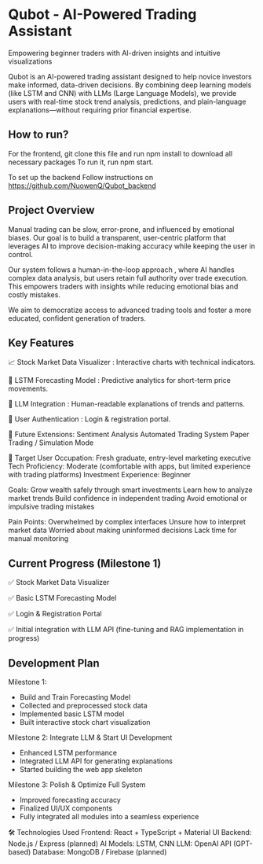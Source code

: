 # Qubot - AI-Powered Trading Assistant
Empowering beginner traders with AI-driven insights and intuitive visualizations 

Qubot is an AI-powered trading assistant designed to help novice investors make informed, data-driven decisions. By combining deep learning models (like LSTM and CNN) with LLMs (Large Language Models), we provide users with real-time stock trend analysis, predictions, and plain-language explanations—without requiring prior financial expertise.

## How to run? 
For the frontend, git clone this file and run npm install to download all necessary packages 
To run it, run npm start. 

To set up the backend 
Follow instructions on 
https://github.com/NuowenQ/Qubot_backend

## Project Overview
Manual trading can be slow, error-prone, and influenced by emotional biases. Our goal is to build a transparent, user-centric platform that leverages AI to improve decision-making accuracy while keeping the user in control.

Our system follows a human-in-the-loop approach , where AI handles complex data analysis, but users retain full authority over trade execution. This empowers traders with insights while reducing emotional bias and costly mistakes.

We aim to democratize access to advanced trading tools and foster a more educated, confident generation of traders.

## Key Features
📈 Stock Market Data Visualizer : Interactive charts with technical indicators.

🔮 LSTM Forecasting Model : Predictive analytics for short-term price movements.

💬 LLM Integration : Human-readable explanations of trends and patterns.

🔐 User Authentication : Login & registration portal.

🧩 Future Extensions:
Sentiment Analysis
Automated Trading System
Paper Trading / Simulation Mode

👥 Target User
Occupation: Fresh graduate, entry-level marketing executive
Tech Proficiency: Moderate (comfortable with apps, but limited experience with trading platforms)
Investment Experience: Beginner

Goals:
Grow wealth safely through smart investments
Learn how to analyze market trends
Build confidence in independent trading
Avoid emotional or impulsive trading mistakes

Pain Points:
Overwhelmed by complex interfaces
Unsure how to interpret market data
Worried about making uninformed decisions
Lack time for manual monitoring

## Current Progress (Milestone 1)
✅ Stock Market Data Visualizer

✅ Basic LSTM Forecasting Model

✅ Login & Registration Portal

✅ Initial integration with LLM API (fine-tuning and RAG implementation in progress)


## Development Plan
Milestone 1: 
* Build and Train Forecasting Model
* Collected and preprocessed stock data
* Implemented basic LSTM model
* Built interactive stock chart visualization

Milestone 2: Integrate LLM & Start UI Development

* Enhanced LSTM performance
* Integrated LLM API for generating explanations
* Started building the web app skeleton
  
Milestone 3: Polish & Optimize Full System
* Improved forecasting accuracy
* Finalized UI/UX components
* Fully integrated all modules into a seamless experience
  
🛠️ Technologies Used
Frontend: React + TypeScript + Material UI
Backend: Node.js / Express (planned)
AI Models: LSTM, CNN
LLM: OpenAI API (GPT-based)
Database: MongoDB / Firebase (planned)
